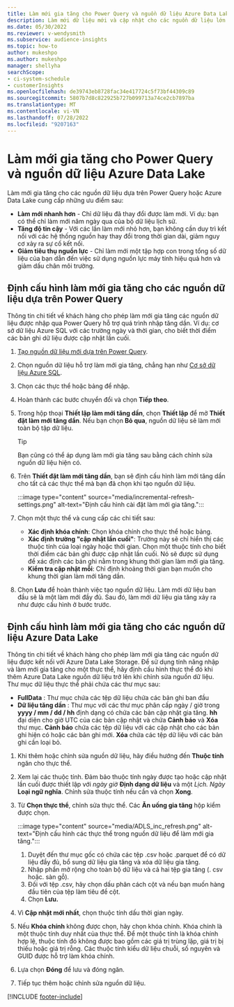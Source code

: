 ```yaml
---
title: Làm mới gia tăng cho Power Query và nguồn dữ liệu Azure Data Lake
description: Làm mới dữ liệu mới và cập nhật cho các nguồn dữ liệu lớn dựa trên Power Query hoặc các nguồn dữ liệu hồ dữ liệu Azure.
ms.date: 05/30/2022
ms.reviewer: v-wendysmith
ms.subservice: audience-insights
ms.topic: how-to
author: mukeshpo
ms.author: mukeshpo
manager: shellyha
searchScope:
- ci-system-schedule
- customerInsights
ms.openlocfilehash: de39743eb8728fac34e417724c5f73bf44309c89
ms.sourcegitcommit: 5807b7d8c822925b727b099713a74ce2cb7897ba
ms.translationtype: MT
ms.contentlocale: vi-VN
ms.lasthandoff: 07/28/2022
ms.locfileid: "9207163"
---
```

# <a name="incremental-refresh-for-power-query-and-azure-data-lake-data-sources"></a>Làm mới gia tăng cho Power Query và nguồn dữ liệu Azure Data Lake

Làm mới gia tăng cho các nguồn dữ liệu dựa trên Power Query hoặc Azure Data Lake cung cấp những ưu điểm sau:

- **Làm mới nhanh hơn** - Chỉ dữ liệu đã thay đổi được làm mới. Ví dụ: bạn có thể chỉ làm mới năm ngày qua của bộ dữ liệu lịch sử.
- **Tăng độ tin cậy** - Với các lần làm mới nhỏ hơn, bạn không cần duy trì kết nối với các hệ thống nguồn hay thay đổi trong thời gian dài, giảm nguy cơ xảy ra sự cố kết nối.
- **Giảm tiêu thụ nguồn lực** - Chỉ làm mới một tập hợp con trong tổng số dữ liệu của bạn dẫn đến việc sử dụng nguồn lực máy tính hiệu quả hơn và giảm dấu chân môi trường.

## <a name="configure-incremental-refresh-for-data-sources-based-on-power-query"></a>Định cấu hình làm mới gia tăng cho các nguồn dữ liệu dựa trên Power Query

Thông tin chi tiết về khách hàng cho phép làm mới gia tăng các nguồn dữ liệu được nhập qua Power Query hỗ trợ quá trình nhập tăng dần. Ví dụ: cơ sở dữ liệu Azure SQL với các trường ngày và thời gian, cho biết thời điểm các bản ghi dữ liệu được cập nhật lần cuối.

1. [Tạo nguồn dữ liệu mới dựa trên Power Query](connect-power-query.md).

1. Chọn nguồn dữ liệu hỗ trợ làm mới gia tăng, chẳng hạn như [Cơ sở dữ liệu Azure SQL](/power-query/connectors/azuresqldatabase).

1. Chọn các thực thể hoặc bảng để nhập.

1. Hoàn thành các bước chuyển đổi và chọn **Tiếp theo**.

1. Trong hộp thoại **Thiết lập làm mới tăng dần**, chọn **Thiết lập** để mở **Thiết đặt làm mới tăng dần**. Nếu bạn chọn **Bỏ qua**, nguồn dữ liệu sẽ làm mới toàn bộ tập dữ liệu.
   > [!TIP]
   > Bạn cũng có thể áp dụng làm mới gia tăng sau bằng cách chỉnh sửa nguồn dữ liệu hiện có.

1. Trên **Thiết đặt làm mới tăng dần**, bạn sẽ định cấu hình làm mới tăng dần cho tất cả các thực thể mà bạn đã chọn khi tạo nguồn dữ liệu.

   :::image type="content" source="media/incremental-refresh-settings.png" alt-text="Định cấu hình cài đặt làm mới gia tăng.":::

1. Chọn một thực thể và cung cấp các chi tiết sau:

   - **Xác định khóa chính**: Chọn khóa chính cho thực thể hoặc bảng.
   - **Xác định trường "cập nhật lần cuối"**: Trường này sẽ chỉ hiển thị các thuộc tính của loại ngày hoặc thời gian. Chọn một thuộc tính cho biết thời điểm các bản ghi được cập nhật lần cuối. Nó sẽ được sử dụng để xác định các bản ghi nằm trong khung thời gian làm mới gia tăng.
   - **Kiểm tra cập nhật mỗi**: Chỉ định khoảng thời gian bạn muốn cho khung thời gian làm mới tăng dần.

1. Chọn **Lưu** để hoàn thành việc tạo nguồn dữ liệu. Làm mới dữ liệu ban đầu sẽ là một làm mới đầy đủ. Sau đó, làm mới dữ liệu gia tăng xảy ra như được cấu hình ở bước trước.

## <a name="configure-incremental-refresh-for-azure-data-lake-data-sources"></a>Định cấu hình làm mới gia tăng cho các nguồn dữ liệu Azure Data Lake

Thông tin chi tiết về khách hàng cho phép làm mới gia tăng các nguồn dữ liệu được kết nối với Azure Data Lake Storage. Để sử dụng tính năng nhập và làm mới gia tăng cho một thực thể, hãy định cấu hình thực thể đó khi thêm Azure Data Lake nguồn dữ liệu trở lên khi chỉnh sửa nguồn dữ liệu. Thư mục dữ liệu thực thể phải chứa các thư mục sau:

- **FullData** : Thư mục chứa các tệp dữ liệu chứa các bản ghi ban đầu
- **Dữ liệu tăng dần** : Thư mục với các thư mục phân cấp ngày / giờ trong **yyyy / mm / dd / hh** định dạng có chứa các bản cập nhật gia tăng. **hh** đại diện cho giờ UTC của các bản cập nhật và chứa **Cảnh báo** và **Xóa** thư mục. **Cảnh báo** chứa các tệp dữ liệu với các cập nhật cho các bản ghi hiện có hoặc các bản ghi mới. **Xóa** chứa các tệp dữ liệu với các bản ghi cần loại bỏ.

1. Khi thêm hoặc chỉnh sửa nguồn dữ liệu, hãy điều hướng đến **Thuộc tính** ngăn cho thực thể.

1. Xem lại các thuộc tính. Đảm bảo thuộc tính ngày được tạo hoặc cập nhật lần cuối được thiết lập với *ngày giờ* **Định dạng dữ liệu** và một *Lịch. Ngày* **Loại ngữ nghĩa**. Chỉnh sửa thuộc tính nếu cần và chọn **Xong**.

1. Từ **Chọn thực thể**, chỉnh sửa thực thể. Các **Ăn uống gia tăng** hộp kiểm được chọn.

   :::image type="content" source="media/ADLS_inc_refresh.png" alt-text="Định cấu hình các thực thể trong nguồn dữ liệu để làm mới gia tăng.":::

   1. Duyệt đến thư mục gốc có chứa các tệp .csv hoặc .parquet để có dữ liệu đầy đủ, bổ sung dữ liệu gia tăng và xóa dữ liệu gia tăng.
   1. Nhập phần mở rộng cho toàn bộ dữ liệu và cả hai tệp gia tăng (\. csv hoặc\. sàn gỗ).
   1. Đối với tệp .csv, hãy chọn dấu phân cách cột và nếu bạn muốn hàng đầu tiên của tệp làm tiêu đề cột.
   1. Chọn **Lưu.**

1. Vì **Cập nhật mới nhất**, chọn thuộc tính dấu thời gian ngày.

1. Nếu **Khóa chính** không được chọn, hãy chọn khóa chính. Khóa chính là một thuộc tính duy nhất của thực thể. Để một thuộc tính là khóa chính hợp lệ, thuộc tính đó không được bao gồm các giá trị trùng lặp, giá trị bị thiếu hoặc giá trị rỗng. Các thuộc tính kiểu dữ liệu chuỗi, số nguyên và GUID được hỗ trợ làm khóa chính.

1. Lựa chọn **Đóng** để lưu và đóng ngăn.

1. Tiếp tục thêm hoặc chỉnh sửa nguồn dữ liệu.

[!INCLUDE [footer-include](includes/footer-banner.md)]
